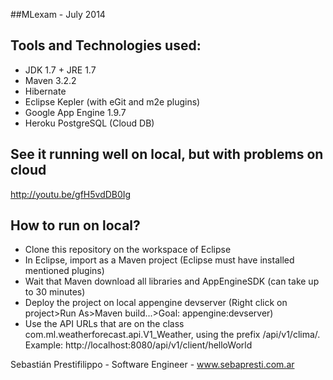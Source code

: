 ##MLexam - July 2014

## Tools and Technologies used:
- JDK 1.7 + JRE 1.7
- Maven 3.2.2
- Hibernate
- Eclipse Kepler (with eGit and m2e plugins)
- Google App Engine 1.9.7
- Heroku PostgreSQL (Cloud DB)

## See it running well on local, but with problems on cloud
http://youtu.be/gfH5vdDB0Ig

## How to run on local?
- Clone this repository on the workspace of Eclipse
- In Eclipse, import as a Maven project (Eclipse must have installed mentioned plugins)
- Wait that Maven download all libraries and AppEngineSDK (can take up to 30 minutes)
- Deploy the project on local appengine devserver (Right click on project>Run As>Maven build...>Goal: appengine:devserver)
- Use the API URLs that are on the class com.ml.weatherforecast.api.V1_Weather, using the prefix /api/v1/clima/. 
Example: http://localhost:8080/api/v1/client/helloWorld


Sebastián Prestifilippo - 
Software Engineer - 
www.sebapresti.com.ar
